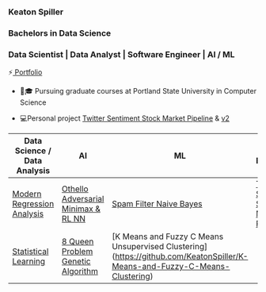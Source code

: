 ### Keaton Spiller
### Bachelors in Data Science
### Data Scientist | Data Analyst | Software Engineer | AI / ML

⚡<a href="https://keatonspiller.github.io/Portfolio/"> Portfolio</a>

<ul>
  <li>📖🎓 Pursuing graduate courses at Portland State University in Computer Science </li><p>
  
  <li>💻Personal project <a href='https://github.com/KeatonSpiller/Twitter_Data_Engineering'>Twitter Sentiment Stock Market Pipeline</a>
&
<a href='https://github.com/KeatonSpiller/Social_Media_Pipeline'>v2</a>
  </li><p>
</ul>

| Data Science / Data Analysis | AI | ML | Data Engineering | Software Engineering |
| ------------- | ------------- | ------------- | ------------- |------------- |
| [Modern Regression Analysis](https://github.com/KeatonSpiller/Modern-Regression-Analysis) | [Othello Adversarial Minimax & RL NN](https://github.com/KeatonSpiller/Othello)  |[ Spam Filter Naive Bayes ](https://github.com/KeatonSpiller/Spam-Filter) | [Twitter Sentiment Stock Market Pipeline ](https://github.com/KeatonSpiller/Social_Media_Pipeline)| [MIT BattleCode](https://github.com/KeatonSpiller/SE_battlecode23_winter2024) |
| [Statistical Learning ](https://github.com/KeatonSpiller/Statistical-Learning) | [8 Queen Problem Genetic Algorithm](https://github.com/KeatonSpiller/data)| [K Means and Fuzzy C Means Unsupervised Clustering] (https://github.com/KeatonSpiller/K-Means-and-Fuzzy-C-Means-Clustering)| | |
 
<!--
- 🔭 I’m currently working on ...
- 🌱 I’m currently learning ...
- 👯 I’m looking to collaborate on ...
- 🤔 I’m looking for help with ...
- 💬 Ask me about ...
- 📫 How to reach me: ...
- 😄 Pronouns: ...
- ⚡ Fun fact: ...
-->
